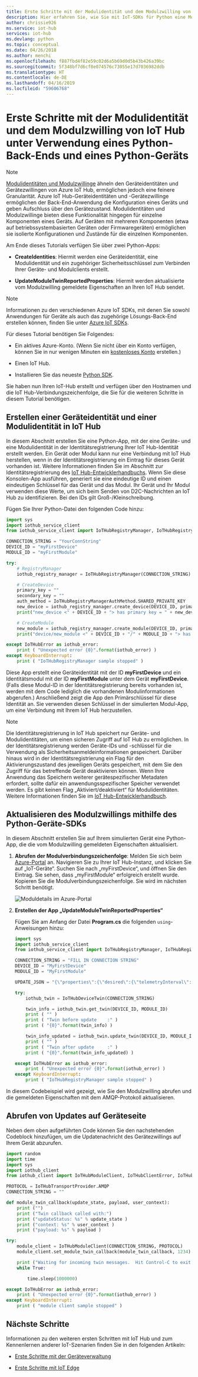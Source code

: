 ```yaml
---
title: Erste Schritte mit der Modulidentität und dem Modulzwilling von Azure IoT Hub (Python) | Microsoft-Dokumentation
description: Hier erfahren Sie, wie Sie mit IoT-SDKs für Python eine Modulidentität erstellen und den Modulzwilling aktualisieren.
author: chrissie926
ms.service: iot-hub
services: iot-hub
ms.devlang: python
ms.topic: conceptual
ms.date: 04/26/2018
ms.author: menchi
ms.openlocfilehash: f887fbd4f82e59c02d6a5b69d0d5b43b426a39bc
ms.sourcegitcommit: 5f348bf7d6cf8e074576c73055e17d7036982ddb
ms.translationtype: HT
ms.contentlocale: de-DE
ms.lasthandoff: 04/16/2019
ms.locfileid: "59606768"
---
```

# <a name="get-started-with-iot-hub-module-identity-and-module-twin-using-python-back-end-and-python-device"></a>Erste Schritte mit der Modulidentität und dem Modulzwilling von IoT Hub unter Verwendung eines Python-Back-Ends und eines Python-Geräts

> [!NOTE]
> [Modulidentitäten und Modulzwillinge](iot-hub-devguide-module-twins.md) ähneln den Geräteidentitäten und Gerätezwillingen von Azure IoT Hub, ermöglichen jedoch eine feinere Granularität. Azure IoT Hub-Geräteidentitäten und -Gerätezwillinge ermöglichen der Back-End-Anwendung die Konfiguration eines Geräts und geben Aufschluss über den Gerätezustand. Modulidentitäten und Modulzwillinge bieten diese Funktionalität hingegen für einzelne Komponenten eines Geräts. Auf Geräten mit mehreren Komponenten (etwa auf betriebssystembasierten Geräten oder Firmwaregeräten) ermöglichen sie isolierte Konfigurationen und Zustände für die einzelnen Komponenten.
>

Am Ende dieses Tutorials verfügen Sie über zwei Python-Apps:

* **CreateIdentities**: Hiermit werden eine Geräteidentität, eine Modulidentität und ein zugehöriger Sicherheitsschlüssel zum Verbinden Ihrer Geräte- und Modulclients erstellt.

* **UpdateModuleTwinReportedProperties**: Hiermit werden aktualisierte vom Modulzwilling gemeldete Eigenschaften an Ihren IoT Hub sendet.

> [!NOTE]
> Informationen zu den verschiedenen Azure IoT SDKs, mit denen Sie sowohl Anwendungen für Geräte als auch das zugehörige Lösungs-Back-End erstellen können, finden Sie unter [Azure IoT SDKs](iot-hub-devguide-sdks.md).
>

Für dieses Tutorial benötigen Sie Folgendes:

* Ein aktives Azure-Konto. (Wenn Sie nicht über ein Konto verfügen, können Sie in nur wenigen Minuten ein [kostenloses Konto](https://azure.microsoft.com/pricing/free-trial/) erstellen.)

* Einen IoT Hub.

* Installieren Sie das neueste [Python SDK](https://github.com/Azure/azure-iot-sdk-python).

Sie haben nun Ihren IoT-Hub erstellt und verfügen über den Hostnamen und die IoT Hub-Verbindungszeichenfolge, die Sie für die weiteren Schritte in diesem Tutorial benötigen.

## <a name="create-a-device-identity-and-a-module-identity-in-iot-hub"></a>Erstellen einer Geräteidentität und einer Modulidentität in IoT Hub

In diesem Abschnitt erstellen Sie eine Python-App, mit der eine Geräte- und eine Modulidentität in der Identitätsregistrierung Ihrer IoT Hub-Identität erstellt werden. Ein Gerät oder Modul kann nur eine Verbindung mit IoT Hub herstellen, wenn in der Identitätsregistrierung ein Eintrag für dieses Gerät vorhanden ist. Weitere Informationen finden Sie im Abschnitt zur Identitätsregistrierung des [IoT Hub-Entwicklerhandbuchs](iot-hub-devguide-identity-registry.md). Wenn Sie diese Konsolen-App ausführen, generiert sie eine eindeutige ID und einen eindeutigen Schlüssel für das Gerät und das Modul. Ihr Gerät und Ihr Modul verwenden diese Werte, um sich beim Senden von D2C-Nachrichten an IoT Hub zu identifizieren. Bei den IDs gilt Groß-/Kleinschreibung.

Fügen Sie Ihrer Python-Datei den folgenden Code hinzu:

```python
import sys
import iothub_service_client
from iothub_service_client import IoTHubRegistryManager, IoTHubRegistryManagerAuthMethod, IoTHubError

CONNECTION_STRING = "YourConnString"
DEVICE_ID = "myFirstDevice"
MODULE_ID = "myFirstModule"

try:
    # RegistryManager
    iothub_registry_manager = IoTHubRegistryManager(CONNECTION_STRING)

    # CreateDevice
    primary_key = ""
    secondary_key = ""
    auth_method = IoTHubRegistryManagerAuthMethod.SHARED_PRIVATE_KEY
    new_device = iothub_registry_manager.create_device(DEVICE_ID, primary_key, secondary_key, auth_method)
    print("new_device <" + DEVICE_ID + "> has primary key = " + new_device.primaryKey)

    # CreateModule
    new_module = iothub_registry_manager.create_module(DEVICE_ID, primary_key, secondary_key, MODULE_ID, auth_method)
    print("device/new_module <" + DEVICE_ID + "/" + MODULE_ID + "> has primary key = " + new_module.primaryKey)

except IoTHubError as iothub_error:
    print ( "Unexpected error {0}".format(iothub_error) )
except KeyboardInterrupt:
    print ( "IoTHubRegistryManager sample stopped" )
```

Diese App erstellt eine Geräteidentität mit der ID **myFirstDevice** und ein Identitätsmodul mit der ID **myFirstModule** unter dem Gerät **myFirstDevice**. (Falls diese Modul-ID in der Identitätsregistrierung bereits vorhanden ist, werden mit dem Code lediglich die vorhandenen Modulinformationen abgerufen.) Anschließend zeigt die App den Primärschlüssel für diese Identität an. Sie verwenden diesen Schlüssel in der simulierten Modul-App, um eine Verbindung mit Ihrem IoT Hub herzustellen.

> [!NOTE]
> Die Identitätsregistrierung in IoT Hub speichert nur Geräte- und Modulidentitäten, um einen sicheren Zugriff auf IoT Hub zu ermöglichen. In der Identitätsregistrierung werden Geräte-IDs und -schlüssel für die Verwendung als Sicherheitsanmeldeinformationen gespeichert. Darüber hinaus wird in der Identitätsregistrierung ein Flag für den Aktivierungszustand des jeweiligen Geräts gespeichert, mit dem Sie den Zugriff für das betreffende Gerät deaktivieren können. Wenn Ihre Anwendung das Speichern weiterer gerätespezifischer Metadaten erfordert, sollte dafür ein anwendungsspezifischer Speicher verwendet werden. Es gibt keinen Flag „Aktiviert/deaktiviert“ für Modulidentitäten. Weitere Informationen finden Sie im [IoT Hub-Entwicklerhandbuch](iot-hub-devguide-identity-registry.md).
>

## <a name="update-the-module-twin-using-python-device-sdk"></a>Aktualisieren des Modulzwillings mithilfe des Python-Geräte-SDKs

In diesem Abschnitt erstellen Sie auf Ihrem simulierten Gerät eine Python-App, die die vom Modulzwilling gemeldeten Eigenschaften aktualisiert.

1. **Abrufen der Modulverbindungszeichenfolge**: Melden Sie sich beim [Azure-Portal](https://portal.azure.com/) an. Navigieren Sie zu Ihrer IoT Hub-Instanz, und klicken Sie auf „IoT-Geräte“. Suchen Sie nach „myFirstDevice“, und öffnen Sie den Eintrag. Sie sehen, dass „myFirstModule“ erfolgreich erstellt wurde. Kopieren Sie die Modulverbindungszeichenfolge. Sie wird im nächsten Schritt benötigt.

   ![Moduldetails im Azure-Portal](./media/iot-hub-python-python-module-twin-getstarted/module-detail.png)

2. **Erstellen der App „UpdateModuleTwinReportedProperties“**

   Fügen Sie am Anfang der Datei **Program.cs** die folgenden `using`-Anweisungen hinzu:

    ```python
    import sys
    import iothub_service_client
    from iothub_service_client import IoTHubRegistryManager, IoTHubRegistryManagerAuthMethod, IoTHubDeviceTwin, IoTHubError

    CONNECTION_STRING = "FILL IN CONNECTION STRING"
    DEVICE_ID = "MyFirstDevice"
    MODULE_ID = "MyFirstModule"

    UPDATE_JSON = "{\"properties\":{\"desired\":{\"telemetryInterval\":122}}}"

    try:
        iothub_twin = IoTHubDeviceTwin(CONNECTION_STRING)

        twin_info = iothub_twin.get_twin(DEVICE_ID, MODULE_ID)
        print ( "" )
        print ( "Twin before update    :" )
        print ( "{0}".format(twin_info) )

        twin_info_updated = iothub_twin.update_twin(DEVICE_ID, MODULE_ID, UPDATE_JSON)
        print ( "" )
        print ( "Twin after update     :" )
        print ( "{0}".format(twin_info_updated) )

    except IoTHubError as iothub_error:
        print ( "Unexpected error {0}".format(iothub_error) )
    except KeyboardInterrupt:
        print ( "IoTHubRegistryManager sample stopped" )
    ```

In diesem Codebeispiel wird gezeigt, wie Sie den Modulzwilling abrufen und die gemeldeten Eigenschaften mit dem AMQP-Protokoll aktualisieren.

## <a name="get-updates-on-the-device-side"></a>Abrufen von Updates auf Geräteseite

Neben dem oben aufgeführten Code können Sie den nachstehenden Codeblock hinzufügen, um die Updatenachricht des Gerätezwillings auf Ihrem Gerät abzurufen.

```python
import random
import time
import sys
import iothub_client
from iothub_client import IoTHubModuleClient, IoTHubClientError, IoTHubTransportProvider, IoTHubClientResult

PROTOCOL = IoTHubTransportProvider.AMQP
CONNECTION_STRING = ""

def module_twin_callback(update_state, payload, user_context):
    print ("")
    print ("Twin callback called with:")
    print ("updateStatus: %s" % update_state )
    print ("context: %s" % user_context )
    print ("payload: %s" % payload )

try:
    module_client = IoTHubModuleClient(CONNECTION_STRING, PROTOCOL)
    module_client.set_module_twin_callback(module_twin_callback, 1234)

    print ("Waiting for incoming twin messages.  Hit Control-C to exit.")
    while True:

        time.sleep(1000000)

except IoTHubError as iothub_error:
    print ( "Unexpected error {0}".format(iothub_error) )
except KeyboardInterrupt:
    print ( "module client sample stopped" )
```

## <a name="next-steps"></a>Nächste Schritte

Informationen zu den weiteren ersten Schritten mit IoT Hub und zum Kennenlernen anderer IoT-Szenarien finden Sie in den folgenden Artikeln:

* [Erste Schritte mit der Geräteverwaltung](iot-hub-node-node-device-management-get-started.md)

* [Erste Schritte mit IoT Edge](../iot-edge/tutorial-simulate-device-linux.md)